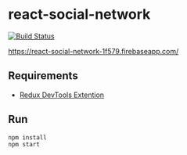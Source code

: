 # react-social-network

[![Build Status](https://travis-ci.org/top-coders-of-the-world/react-social-network.svg?branch=master)](https://travis-ci.org/top-coders-of-the-world/react-social-network)

https://react-social-network-1f579.firebaseapp.com/

## Requirements

* [Redux DevTools Extention](https://chrome.google.com/webstore/detail/redux-devtools/lmhkpmbekcpmknklioeibfkpmmfibljd "Redux DevTools Extention")

## Run
    npm install
    npm start

